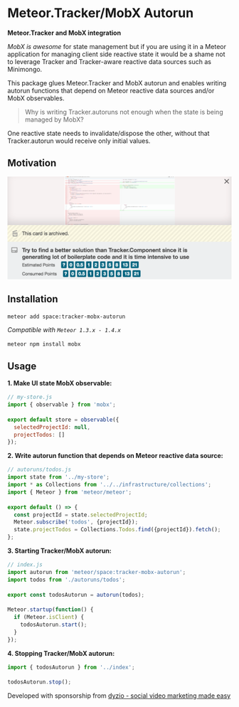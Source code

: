 # Meteor.Tracker/MobX Autorun

**Meteor.Tracker and MobX integration**

*MobX is awesome* for state management but if you are using it
in a Meteor application for managing client side reactive state it would be a shame 
not to leverage Tracker and Tracker-aware reactive data sources such as Minimongo.

This package glues Meteor.Tracker and MobX autorun and enables 
writing autorun functions that depend on Meteor reactive data sources
and/or MobX observables.

> Why is writing Tracker.autoruns not enough when the state is being managed by MobX?

One reactive state needs to invalidate/dispose the other, without that Tracker.autorun
would receive only initial values.

## Motivation
![aNativ image](trello-card.png?raw=true)

## Installation

`meteor add space:tracker-mobx-autorun`

*Compatible with `Meteor 1.3.x - 1.4.x`*

`meteor npm install mobx`

## Usage

**1. Make UI state MobX observable:**

```javascript
// my-store.js
import { observable } from 'mobx';

export default store = observable({
  selectedProjectId: null,
  projectTodos: []
});

```

**2. Write autorun function that depends on Meteor reactive data source:**

```javascript
// autoruns/todos.js
import state from '../my-store';
import * as Collections from '../../infrastructure/collections';
import { Meteor } from 'meteor/meteor';

export default () => {
  const projectId = state.selectedProjectId;
  Meteor.subscribe('todos', {projectId});
  state.projectTodos = Collections.Todos.find({projectId}).fetch();
};
```

**3. Starting Tracker/MobX autorun:**

```javascript
// index.js
import autorun from 'meteor/space:tracker-mobx-autorun';
import todos from './autoruns/todos';

export const todosAutorun = autorun(todos);

Meteor.startup(function() {
  if (Meteor.isClient) {
    todosAutorun.start();
  }
});
```

**4. Stopping Tracker/MobX autorun:**

```javascript
import { todosAutorun } from '../index';

todosAutorun.stop();
```

Developed with sponsorship from [dyzio - social video marketing made easy](https://www.dyzio.co)